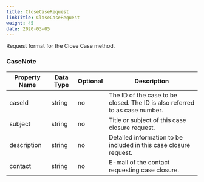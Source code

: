```yaml
---
title: CloseCaseRequest
linkTitle: CloseCaseRequest
weight: 45
date: 2020-03-05
---
```


Request format for the Close Case method.

### CaseNote

| Property Name | Data Type | Optional | Description |
|---------------|-----------|----------|-------------|
| caseId        | string    |       no | The ID of the case to be closed. The ID is also referred to as case number. |
| subject       | string    |       no | Title or subject of this case closure request. |
| description   | string    |       no | Detailed information to be included in this case closure request. |
| contact       | string    |       no | E-mail of the contact requesting case closure. |
